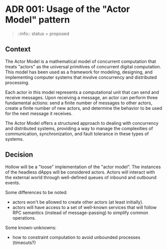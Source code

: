 # ADR 001: Usage of the "Actor Model" pattern

> ::info::
> status = proposed

## Context

The Actor Model is a mathematical model of concurrent computation that treats "actors" as the universal primitives of concurrent digital computation. This model has been used as a framework for modeling, designing, and implementing computer systems that involve concurrency and distributed processing.

Each actor in this model represents a computational unit that can send and receive messages. Upon receiving a message, an actor can perform three fundamental actions: send a finite number of messages to other actors, create a finite number of new actors, and determine the behavior to be used for the next message it receives.

The Actor Model offers a structured approach to dealing with concurrency and distributed systems, providing a way to manage the complexities of communication, synchronization, and fault tolerance in these types of systems.

## Decision

Hollow will be a "loose" implementation of the "actor model". The instances of the headless dApps will be considered actors. Actors will interact with the external world through well-defined queues of inbound and outbound events.

Some differences to be noted:
- actors won't be allowed to create other actors (at least initially).
- actors will have access to a set of well-known services that will follow RPC semantics (instead of message-passing) to simplify common operations.

Some known-unknowns:
- how to constraint computation to avoid unbounded processes (timeouts?)